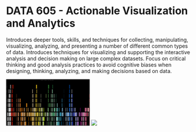 # DATA 605 - Actionable Visualization and Analytics
Introduces deeper tools, skills, and techniques for collecting, manipulating, visualizing, analyzing, and presenting a number of different common types of data. Introduces techniques for visualizing and supporting the interactive analysis and decision making on large complex datasets. Focus on critical thinking and good analysis practices to avoid cognitive biases when designing, thinking, analyzing, and making decisions based on data.

<img src="04_datathon/lego_colors_by_decade.png" width="45%"></img> <img src="https://user-images.githubusercontent.com/74664634/217060994-670de6f1-9f77-42cf-a5a2-b83688252d7d.png" width="45%"></img> 
